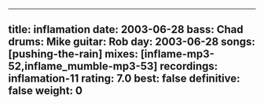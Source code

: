 
---
title: inflamation
date: 2003-06-28
bass:	Chad
drums:	Mike
guitar:	Rob
day: 2003-06-28
songs: [pushing-the-rain]
mixes: [inflame-mp3-52,inflame_mumble-mp3-53]
recordings: inflamation-11
rating: 7.0
best: false
definitive: false
weight: 0
---
